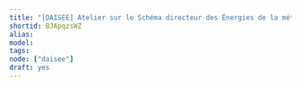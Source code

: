 ```yaml
---
title: "[DAISEE] Atelier sur le Schéma directeur des Énergies de la métropole du Grand Lyon"
shortid: BJApqzsWZ
alias:
model:
tags:
node: ["daisee"]
draft: yes
---
```

